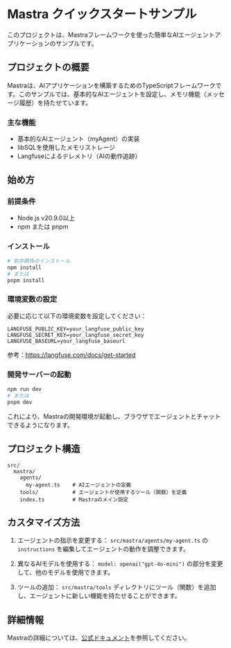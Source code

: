 # Mastra クイックスタートサンプル

このプロジェクトは、Mastraフレームワークを使った簡単なAIエージェントアプリケーションのサンプルです。

## プロジェクトの概要

Mastraは、AIアプリケーションを構築するためのTypeScriptフレームワークです。このサンプルでは、基本的なAIエージェントを設定し、メモリ機能（メッセージ履歴）を持たせています。

### 主な機能

- 基本的なAIエージェント（myAgent）の実装
- libSQLを使用したメモリストレージ
- Langfuseによるテレメトリ（AIの動作追跡）

## 始め方

### 前提条件

- Node.js v20.9.0以上
- npm または pnpm

### インストール

```bash
# 依存関係のインストール
npm install
# または
pnpm install
```

### 環境変数の設定

必要に応じて以下の環境変数を設定してください：

```
LANGFUSE_PUBLIC_KEY=your_langfuse_public_key
LANGFUSE_SECRET_KEY=your_langfuse_secret_key
LANGFUSE_BASEURL=your_langfuse_baseurl
```
参考：https://langfuse.com/docs/get-started

### 開発サーバーの起動

```bash
npm run dev
# または
pnpm dev
```

これにより、Mastraの開発環境が起動し、ブラウザでエージェントとチャットできるようになります。

## プロジェクト構造

```
src/
  mastra/
    agents/
      my-agent.ts    # AIエージェントの定義
    tools/           # エージェントが使用するツール（関数）を定義
    index.ts         # Mastraのメイン設定
```

## カスタマイズ方法

1. エージェントの指示を変更する：
   `src/mastra/agents/my-agent.ts` の `instructions` を編集してエージェントの動作を調整できます。

2. 異なるAIモデルを使用する：
   `model: openai("gpt-4o-mini")` の部分を変更して、他のモデルを使用できます。

3. ツールの追加：
   `src/mastra/tools` ディレクトリにツール（関数）を追加し、エージェントに新しい機能を持たせることができます。

## 詳細情報

Mastraの詳細については、[公式ドキュメント](https://mastra.ai/ja/docs)を参照してください。 